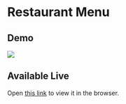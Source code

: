 # Restaurant Menu

## Demo

![](https://github.com/bm-santos/restaurant-menu/blob/main/src/assets/demo.gif?raw=true)

## Available Live

Open [this link](https://bm-santos.github.io/restaurant-menu/) to view it in the browser.

